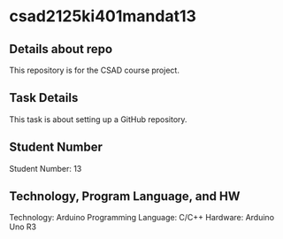 # csad2125ki401mandat13
## Details about repo
This repository is for the CSAD course project.
## Task Details
This task is about setting up a GitHub repository.
## Student Number
Student Number: 13
## Technology, Program Language, and HW
Technology: Arduino
Programming Language: C/C++
Hardware: Arduino Uno R3
